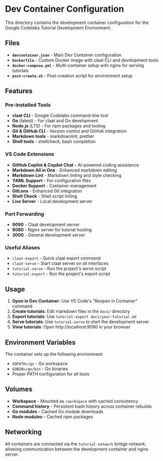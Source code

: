 # Dev Container Configuration

This directory contains the development container configuration for the Google Codelabs Tutorial Development Environment.

## Files

- **`devcontainer.json`** - Main Dev Container configuration
- **`Dockerfile`** - Custom Docker image with claat CLI and development tools
- **`docker-compose.yml`** - Multi-container setup with nginx for serving tutorials
- **`post-create.sh`** - Post-creation script for environment setup

## Features

### Pre-installed Tools
- **claat CLI** - Google Codelabs command-line tool
- **Go** (latest) - For claat and Go development
- **Node.js** (LTS) - For npm packages and tooling
- **Git & GitHub CLI** - Version control and GitHub integration
- **Markdown tools** - markdownlint, prettier
- **Shell tools** - shellcheck, bash completion

### VS Code Extensions
- **GitHub Copilot & Copilot Chat** - AI-powered coding assistance
- **Markdown All in One** - Enhanced markdown editing
- **Markdown Lint** - Markdown linting and style checking
- **YAML Support** - For configuration files
- **Docker Support** - Container management
- **GitLens** - Enhanced Git integration
- **Shell Check** - Shell script linting
- **Live Server** - Local development server

### Port Forwarding
- **9090** - Claat development server
- **8080** - Nginx server for tutorial hosting
- **3000** - General development server

### Useful Aliases
- `claat-export` - Quick claat export command
- `claat-serve` - Start claat server on all interfaces
- `tutorial-serve` - Run the project's serve script
- `tutorial-export` - Run the project's export script

## Usage

1. **Open in Dev Container**: Use VS Code's "Reopen in Container" command
2. **Create tutorials**: Edit markdown files in the `docs/` directory
3. **Export tutorials**: Use `tutorial-export docs/your-tutorial.md`
4. **Serve tutorials**: Use `tutorial-serve` to start the development server
5. **View tutorials**: Open http://localhost:9090 in your browser

## Environment Variables

The container sets up the following environment:
- `GOPATH=/go` - Go workspace
- `GOBIN=/go/bin` - Go binaries
- Proper PATH configuration for all tools

## Volumes

- **Workspace** - Mounted as `/workspace` with cached consistency
- **Command history** - Persistent bash history across container rebuilds
- **Go modules** - Cached Go module downloads
- **Node modules** - Cached npm packages

## Networking

All containers are connected via the `tutorial-network` bridge network, allowing communication between the development container and nginx server.
